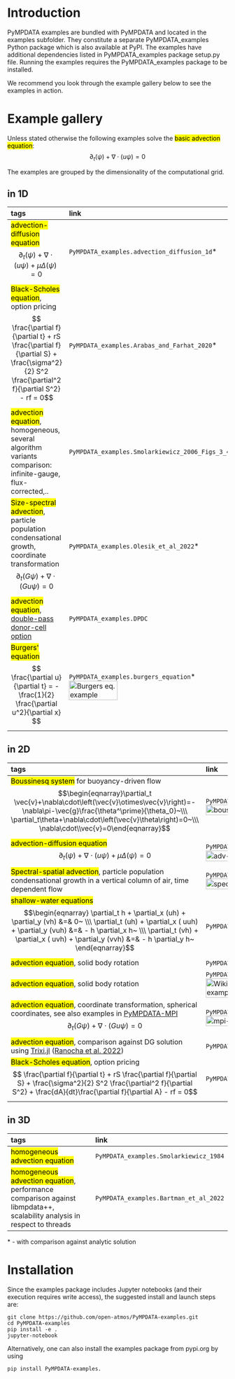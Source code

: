 # Introduction
PyMPDATA examples are bundled with PyMPDATA and located in the examples subfolder.
They constitute a separate PyMPDATA_examples Python package which is also available at PyPI.
The examples have additional dependencies listed in PyMPDATA_examples package setup.py file.
Running the examples requires the PyMPDATA_examples package to be installed.

We recommend you look through the example gallery below to see the examples in action.

# Example gallery
Unless stated otherwise the following examples solve the <mark>basic advection equation</mark>:
$$ \partial_t (\psi) + \nabla \cdot (u \psi) = 0 $$

The examples are grouped by the dimensionality of the computational grid.

## in 1D
| tags                                                                                                                                                                                              | link                                                     |
|:--------------------------------------------------------------------------------------------------------------------------------------------------------------------------------------------------|:---------------------------------------------------------|
| <mark>advection-diffusion equation</mark><br/>$$ \partial_t (\psi) + \nabla \cdot (u \psi) + \mu \Delta (\psi) = 0 $$                                                                             | `PyMPDATA_examples.advection_diffusion_1d`*              |
| <mark>Black-Scholes equation</mark>, option pricing<br>$$  \frac{\partial f}{\partial t} + rS \frac{\partial f}{\partial S} + \frac{\sigma^2}{2} S^2 \frac{\partial^2 f}{\partial S^2} - rf = 0$$ | `PyMPDATA_examples.Arabas_and_Farhat_2020`*              |
| <mark>advection equation</mark>, homogeneous, several algorithm variants comparison: infinite-gauge, flux-corrected,..                                                                            | `PyMPDATA_examples.Smolarkiewicz_2006_Figs_3_4_10_11_12` |
| <mark>Size-spectral advection</mark>, particle population condensational growth, coordinate transformation<br>$$ \partial_t (G \psi) + \nabla \cdot (Gu \psi) = 0 $$                              | `PyMPDATA_examples.Olesik_et_al_2022`*                   |
| <mark>advection equation</mark>, [double-pass donor-cell option](https://osti.gov/biblio/7049237)                                                                                                 | `PyMPDATA_examples.DPDC`                                 |
| <mark>Burgers' equation</mark><br/>$$ \frac{\partial u}{\partial t} = -\frac{1}{2} \frac{\partial u^2}{\partial x} $$                                                                             | `PyMPDATA_examples.burgers_equation`*<br /><img src="https://github.com/open-atmos/PyMPDATA/releases/download/tip/burgers.gif" width="50%" alt="Burgers eq. example"> |


## in 2D
| tags                                                                                                                                                                                                                                                                                                    | link                                                                                                                                                                                                                                                                                                  |
|:--------------------------------------------------------------------------------------------------------------------------------------------------------------------------------------------------------------------------------------------------------------------------------------------------------|:------------------------------------------------------------------------------------------------------------------------------------------------------------------------------------------------------------------------------------------------------------------------------------------------------|
| <mark>Boussinesq system</mark> for buoyancy-driven flow<br/>$$\begin{eqnarray}\partial_t \vec{v}+\nabla\cdot\left(\vec{v}\otimes\vec{v}\right)=-\nabla\pi-\vec{g}\frac{\theta^\prime}{\theta_0}~\\\ \partial_t\theta+\nabla\cdot\left(\vec{v}\theta\right)=0~\\\ \nabla\cdot\\vec{v}=0\end{eqnarray}$$  | `PyMPDATA_examples.Jaruga_et_al_2015`<br/><img src="https://github.com/open-atmos/PyMPDATA/releases/download/tip/boussinesq_2d_anim.gif" width="50%" alt="boussinesq-2d">                                                                                                                             |
| <mark>advection-diffusion equation</mark><br/>$$ \partial_t (\psi) + \nabla \cdot (u \psi) + \mu \Delta (\psi) = 0 $$                                                                                                                                                                                   | `PyMPDATA_examples.advection_diffusion_2d`*<br/><img src="https://github.com/open-atmos/PyMPDATA/releases/download/tip/advection_diffusion.gif" width="50%" alt="adv-diff">                                                                                                                           |
| <mark>Spectral-spatial advection</mark>, particle population condensational growth in a vertical column of air, time dependent flow                                                                                                                                                                     | `PyMPDATA_examples.Shipway_and_Hill_2012`<br/><img src="https://github.com/open-atmos/PyMPDATA/wiki/files/KiD-1D_PyMPDATA_n_iters=3.gif" width="50%" alt="spectral-spatial">                                                                                                                          |
| <mark>shallow-water equations</mark><br/>$$\begin{eqnarray} \partial_t h + \partial_x (uh) + \partial_y (vh) &=& 0~  \\\ \partial_t (uh) + \partial_x ( uuh) + \partial_y (vuh) &=& - h \partial_x h~ \\\ \partial_t (vh) + \partial_x ( uvh) + \partial_y (vvh) &=& - h \partial_y h~ \end{eqnarray}$$ | `PyMPDATA_examples.Jarecka_et_al_2015`*                                                                                                                                                                                                                                                               |
| <mark>advection equation</mark>, solid body rotation                                                                                                                                                                                                                                                    | `PyMPDATA_examples.Molenkamp_test_as_in_Jaruga_et_al_2015_Fig_12`*                                                                                                                                                                                                                                    |
| <mark>advection equation</mark>, solid body rotation                                                                                                                                                                                                                                                    | `PyMPDATA_examples.wikipedia_example`*<br /><img src="https://github.com/open-atmos/PyMPDATA/releases/download/tip/wikipedia_example.gif" width="50%" alt="Wikipedia example">                                                                                                                        |
| <mark>advection equation</mark>, coordinate transformation, spherical coordinates, see also examples in [PyMPDATA-MPI](https://pypi.org/project/PyMPDATA-MPI/) $$ \partial_t (G \psi) + \nabla \cdot (Gu \psi) = 0 $$                                                                                   | `PyMPDATA_examples.Williamson_and_Rasch_1989_as_in_Jaruga_et_al_2015_Fig_14`<br><img src="https://github.com/open-atmos/PyMPDATA/releases/download/tip/n_iters.1_rank_0_size_1_c_field_.0.5.0.25._mpi_dim_0_n_threads_1-SphericalScenario-anim.gif" width="50%" alt="mpi-gif"> |
| <mark>advection equation</mark>, comparison against DG solution using [Trixi.jl](https://trixi-framework.github.io/) ([Ranocha et al. 2022](https://doi.org/10.21105/jcon.00077))                                                                                                                       | `PyMPDATA_examples.trixi_comparison`                                                                                                                                                                                                                                                                  |
| <mark>Black-Scholes equation</mark>, option pricing<br>$$  \frac{\partial f}{\partial t} + rS \frac{\partial f}{\partial S} + \frac{\sigma^2}{2} S^2 \frac{\partial^2 f}{\partial S^2} + \frac{dA}{dt}\frac{\partial f}{\partial A} - rf = 0$$                                                          | `PyMPDATA_examples.Magnuszewski_et_al_2025`                                                                                                                                                                                                                                                           |

## in 3D
| tags                                                                                                                                | link                                   |
|:------------------------------------------------------------------------------------------------------------------------------------|:---------------------------------------|
| <mark>homogeneous advection equation</mark>                                                                                         | `PyMPDATA_examples.Smolarkiewicz_1984` |
| <mark>homogeneous advection equation</mark>, performance comparison against libmpdata++, scalability analysis in respect to threads | `PyMPDATA_examples.Bartman_et_al_2022` |

\* - with comparison against analytic solution

# Installation
Since the examples package includes Jupyter notebooks (and their execution requires write access), the suggested install and launch steps are:

```
git clone https://github.com/open-atmos/PyMPDATA-examples.git
cd PyMPDATA-examples
pip install -e .
jupyter-notebook
```

Alternatively, one can also install the examples package from pypi.org by using
```
pip install PyMPDATA-examples.
```
